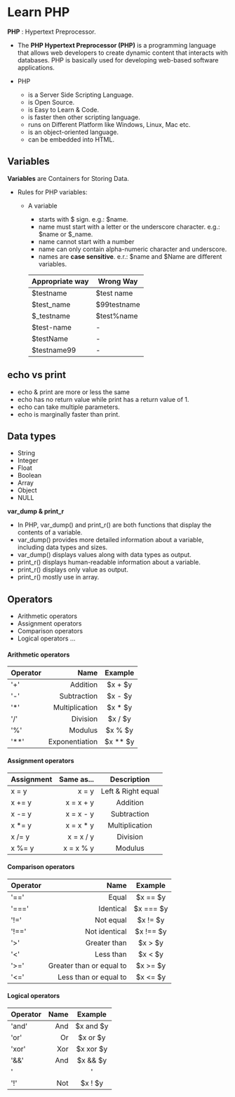 # Learn PHP #

**PHP** : Hypertext Preprocessor.

- The **PHP Hypertext Preprocessor (PHP)** is a programming language that allows web developers to create dynamic content that interacts with databases. PHP is basically used for developing web-based software applications. 

- PHP
    - is a Server Side Scripting Language.
    - is Open Source.
    - is Easy to Learn & Code.
    - is faster then other scripting language.
    - runs on Different Platform like Windows, Linux, Mac etc.
    - is an object-oriented language.
    - can be embedded into HTML.


## Variables ##

**Variables** are Containers for Storing Data.

- Rules for PHP variables:
    - A variable
        - starts with $ sign. e.g.: $name.
        - name must start with a letter or the underscore character. e.g.: $name or $_name.
        - name cannot start with a number
        - name can only contain alpha-numeric character and underscore.
        - names are **case sensitive**. e.r.: $name and $Name are different variables.
    
        Appropriate way  | Wrong Way
        ------------- | -------------
        $testname  | $test name
        $test_name  | $99testname
        $_testname  | $test%name
        $test-name  | -
        $testName  | -
        $testname99  | -


## echo vs print ##   
- echo & print are more or less the same
- echo has no return value while print has a return value of 1.
- echo can take multiple parameters.
- echo is marginally faster than print.

## Data types ##
- String
- Integer
- Float
- Boolean
- Array
- Object
- NULL

**var_dump & print_r**
- In PHP, var_dump() and print_r() are both functions that display the contents of a variable.
- var_dump() provides more detailed information about a variable, including data types and sizes.
- var_dump() displays values along with data types as output. 
- print_r() displays human-readable information about a variable.
- print_r() displays only value as output.
- print_r() mostly use in array.

## Operators ##
- Arithmetic operators
- Assignment operators
- Comparison operators
- Logical operators ...


#### Arithmetic operators ####
Operator | Name | Example
| :--- | ---: | :---:
 '+' | Addition | $x + $y
 '-' | Subtraction | $x - $y
 '*' | Multiplication | $x * $y
 '/' | Division | $x / $y
 '%' | Modulus | $x % $y
 '**' | Exponentiation | $x ** $y


#### Assignment operators #### 
Assignment | Same as... | Description
| :--- | ---: | :---:
 x = y | x = y | Left & Right equal
 x += y | x = x + y | Addition
 x -= y | x = x - y | Subtraction
 x *= y | x = x * y | Multiplication
 x /= y | x = x / y | Division
 x %= y | x = x % y | Modulus


#### Comparison operators #### 
Operator | Name | Example
| :--- | ---: | :---:
 '==' | Equal | $x == $y
 '===' | Identical | $x === $y
 '!=' | Not equal | $x != $y
 '!==' | Not identical | $x !== $y
 '>' | Greater than | $x > $y
 '<' | Less than | $x < $y
 '>=' | Greater than or equal to | $x >= $y
 '<=' | Less than or equal to | $x <= $y


#### Logical operators #### 
Operator | Name | Example
| :--- | ---: | :---:
 'and' | And | $x and $y
 'or' | Or | $x or $y
 'xor' | Xor | $x xor $y
 '&&' | And | $x && $y
 '||' | Or | $x || $y
 '!' | Not | $x ! $y


